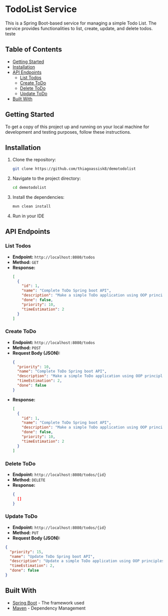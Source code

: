 # TodoList Service

This is a Spring Boot-based service for managing a simple Todo List. The service provides functionalities to list, create, update, and delete todos.
teste
## Table of Contents

- [Getting Started](#getting-started)
- [Installation](#installation)
- [API Endpoints](#api-endpoints)
  - [List Todos](#list-todos)
  - [Create ToDo](#create-todo)
  - [Delete ToDo](#delete-todo)
  - [Update ToDo](#update-todo)
- [Built With](#built-with)

## Getting Started

To get a copy of this project up and running on your local machine for development and testing purposes, follow these instructions.

## Installation

1. Clone the repository:
   ```sh
   git clone https://github.com/thiagoassisk8/demotodolist
   ```
2. Navigate to the project directory:
   ```sh
   cd demotodolist
   ```
3. Install the dependencies:
   ```sh
   mvn clean install
   ```
4. Run in your IDE

## API Endpoints

### List Todos

- **Endpoint:** `http://localhost:8080/todos`
- **Method:** `GET`
- **Response:**
  ```json
  [
    {
      "id": 1,
      "name": "Complete ToDo Spring boot API",
      "description": "Make a simple ToDo application using OOP principles",
      "done": false,
      "priority": 10,
      "timeEstimation": 2
    }
  ]
  ```

### Create ToDo

- **Endpoint:** `http://localhost:8080/todos`
- **Method:** `POST`
- **Request Body (JSON):**
  ```json
  {
    "priority": 10,
    "name": "Complete ToDo Spring boot API",
    "description": "Make a simple ToDo application using OOP principles",
    "timeEstimation": 2,
    "done": false
  }
  ```
- **Response:**
  ```json
  [
    {
      "id": 1,
      "name": "Complete ToDo Spring boot API",
      "description": "Make a simple ToDo application using OOP principles",
      "done": false,
      "priority": 10,
      "timeEstimation": 2
    }
  ]
  ```

### Delete ToDo

- **Endpoint:** `http://localhost:8080/todos/{id}`
- **Method:** `DELETE`
- **Response:**
  ```json
  {
    []
  }
  ```

### Update ToDo

- **Endpoint:** `http://localhost:8080/todos/{id}`
- **Method:** `PUT`
- **Request Body (JSON):**

```json
{
  "priority": 15,
  "name": "Update ToDo Spring boot API",
  "description": "Update a simple ToDo application using OOP principles",
  "timeEstimation": 2,
  "done": false
}
```

## Built With

- [Spring Boot](https://spring.io/projects/spring-boot) - The framework used
- [Maven](https://maven.apache.org/) - Dependency Management
